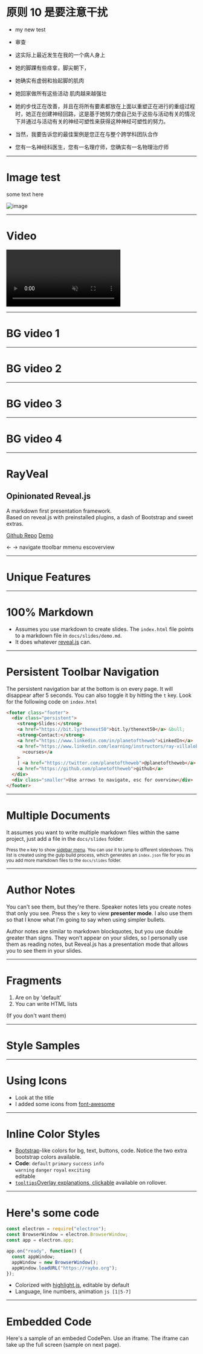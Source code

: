 <!-- .slide: data-state="layout-title" -->

# 原则 10 是要注意干扰

- my new test
- 审查

- 这实际上最近发生在我的一个病人身上

- 她的脚踝有些痉挛，脚尖朝下，

- 她确实有虚弱和抬起脚的肌肉

- 她回家做所有这些活动 肌肉越来越强壮

- 她的步伐正在改善，并且在将所有要素都放在上面以重塑正在进行的重组过程时，她正在创建神经回路，这是基于她努力使自己处于这些与活动有关的情况下并通过与活动有关的神经可塑性来获得这种神经可塑性的努力。

- 当然，我要告诉您的最佳案例是您正在与整个跨学科团队合作

- 您有一名神经科医生，您有一名理疗师，您确实有一名物理治疗师

---

<!-- .slide: data-state="layout-title" class="bg-white" -->

# Image test

<p class="text-success">some text here </p>

![image](images/character-walking.gif)

---

# Video

<video width="60%" controls autoplay muted loop>
  <source src="videos/test.mp4" type="video/mp4">
</video>

---

<!-- .slide: data-state="layout-background-video" data-background-video="videos/1.mp4" data-background-video-muted="true"		-->

# BG video 1 

---

<!-- .slide: data-state="layout-background-video" data-background-video="videos/2.mp4" -->

# BG video 2

---

<!-- .slide: data-state="layout-background-video" data-background-video="videos/3.mp4" -->

# BG video 3

---

<!-- .slide: data-state="layout-background-video" data-background-video="videos/4.mp4" -->

# BG video 4

---

<!-- .slide: data-state="layout-title"  -->

# RayVeal

## Opinionated Reveal.js

<p>A markdown first presentation framework.<br> Based on reveal.js with preinstalled plugins, a dash of Bootstrap and sweet extras.</p>
<p class="no-fragment btn-group" role="group" aria-label="Basic example">
  <a class="btn btn-lg btn-warning text-dark" href="https://github.com/planetoftheweb/rayveal">Github Repo</a>
  <a class="btn btn-lg btn-light text-dark" href="https://rayveal.tech">Demo</a>
</p>

<p class="no-fragment small mt-4">
  <span class="badge bg-light text-dark mr-1 ml-2">&larr; &rarr;</span> navigate
  <span class="badge bg-light text-dark mr-1 ml-2">t</span>toolbar
  <span class="badge bg-light text-dark mr-1 ml-2">m</span>menu
  <span class="badge bg-light text-dark mr-1 ml-2">esc</span>overview
</p>

---

<!-- .slide: data-state="layout-title" data-transition="zoom" class="bg-dark"-->

# Unique Features

---

# 100% Markdown

- Assumes you use markdown to create slides. The `index.html` file points to a markdown file in `docs/slides/demo.md`.
- It does whatever [reveal.js](https://github.com/hakimel/reveal.js) can.

---

# Persistent Toolbar Navigation

The persistent navigation bar at the bottom is on every page. It will disappear after 5 seconds. You can also toggle it by hitting the `t` key. Look for the following code on `index.html`

```html
<footer class="footer">
  <div class="persistent">
    <strong>Slides:</strong>
    <a href="https://bit.ly/thenext50">bit.ly/thenext50</a> &bull;
    <strong>Contact:</strong>
    <a href="https://www.linkedin.com/in/planetoftheweb">LinkedIn</a> |
    <a href="https://www.linkedin.com/learning/instructors/ray-villalobos"
      >courses</a
    >
    | <a href="https://twitter.com/planetoftheweb">@planetoftheweb</a> |
    <a href="https://github.com/planetoftheweb">github</a>
  </div>
  <div class="smaller">Use arrows to navigate, esc for overview</div>
</footer>
```

---

# Multiple Documents

It assumes you want to write multiple markdown files within the same project, just add a file in the `docs/slides` folder.

<small>Press the `m` key to show [sidebar menu](https://github.com/denehyg/reveal.js-menu). You can _use_ it to jump to different slideshows. This list is created using the gulp build process, which generates an `index.json` file for you as you add more markdown files to the `docs/slides` folder.</small>

---

# Author Notes

You can't see them, but they're there. Speaker notes lets you create notes that only you see. Press the `s` key to view **presenter mode**. I also use them so that I know what I'm going to say when using simpler bullets.

> >

Author notes are similar to markdown blockquotes, but you use double greater than signs. They won't appear on your slides, so I personally use them as reading notes, but Reveal.js has a presentation mode that allows you to see them in your slides.

---

# Fragments

1. Are on by 'default'
1. You can write HTML lists

(If you don't want them)

---

<!-- .slide: data-state="layout-title" class="bg-dark" -->

# Style Samples

---

# Using Icons <a class="btn btn-danger btn-lg text-white fab fa-codepen" href="https://codepen.io/planetoftheweb/pen/oJOwYb"></a> <a class="btn btn-primary btn-lg text-white fab fa-linkedin-in" href="https://www.linkedin.com/learning/instructors/ray-villalobos"></a> <a class="btn btn-success btn-lg text-white fab fa-github-alt" href="https://github.com/planetoftheweb"></a>

- Look at the title
- I added some icons from [font-awesome](https://fontawesome.com)

---

# Inline Color Styles

- [Bootstrap](https://getbootstrap.com)-like colors for bg, text, buttons, code. Notice the two extra bootstrap colors available.
- **Code**: `default` <code class="code-primary">primary</code> <code class="code-success">success</code> <code class="code-info">info</code><br> <code class="code-warning">warning</code> <code class="code-danger">danger</code> <code class="code-royal">royal</code> <code class="code-exciting">exciting</code><br>editable
- <a class="tooltip" href="#">`tooltips`<span>Overlay explanations, clickable</span></a> available on rollover.

---

# Here's some code

```js [1|5-7]
const electron = require("electron");
const BrowserWindow = electron.BrowserWindow;
const app = electron.app;

app.on("ready", function() {
  const appWindow;
  appWindow = new BrowserWindow();
  appWindow.loadURL("https://raybo.org");
});
```

- Colorized with [highlight.js](https://highlightjs.org/), editable by default
- Language, line numbers, animation `js [1|5-7]`

---

# Embedded Code

Here's a sample of an embeded CodePen. Use an iframe. The iframe can take up the full screen (sample on next page).

<iframe height='300' scrolling='no' title='Bootstrap 4' data-src='//codepen.io/planetoftheweb/embed/bgdOzX/?height=300&theme-id=27192&default-tab=html,result&embed-version=2&editable=true' frameborder='no' allowtransparency='true' allowfullscreen='true' style='width: 100%; min-height: 50vh;'>See the Pen <a href='https://codepen.io/planetoftheweb/pen/bgdOzX/'>Bootstrap 4</a> by Ray Villalobos (<a href='https://codepen.io/planetoftheweb'>@planetoftheweb</a>) on <a href='https://codepen.io'>CodePen</a>.
</iframe>

> > You can also use a full screen iframe. If you make it optionally interactive, it's hard for it to lose focus (like making the above codepen editable), so use with care. Here's the special code for that.

`.slide: data-background-iframe="" data-background-interactive="true"`

---

# Tables

Here's what a table looks like.<br>Use the <a href="https://www.tablesgenerator.com/markdown_tables">tables generator</a> to help you write the markdown.

|                  | Extra small <small>< 768px</small> | Small <small> &ge; 768px</small> | Medium <small>&ge; 992px</small> | Large <small>&ge; 1200px</small> |
| ---------------- | ---------------------------------- | -------------------------------- | -------------------------------- | -------------------------------- |
| **Container**    | Auto                               | 750px                            | 970px                            | 1170px                           |
| **Size**         | .col-xs-                           | .col-sm-                         | .col-md-                         | .col-lg-                         |
| **Column width** | Auto                               | ~62px                            | ~81px                            | ~97px                            |

---

# Wait, What? Charts?

You can also add [chart.js](https://www.chartjs.org/) charts using this [fantastic plugin](https://github.com/rajgoel/reveal.js-plugins).

<canvas data-chart="bar">
<!--
{
 "data": {
  "labels": ["Jan"," Feb"," Mar"," Apr"," May"," Jun"," Jul"],
  "datasets": [
   {
    "data":[32,42,18,23,39,73,36],
    "label":"My first dataset","backgroundColor":"rgba(20,220,220,.8)"
   }
  ]
 },
 "options": { "responsive": "false" }
}
-->
</canvas>

---

<!-- .slide: data-state="layout-title" class="bg-dark" -->

# Layouts

This is a title layout, the default background color is what you saw on the first page. This one uses a custom gray background instead. You can use [Bootstrap](https://getbootstrap.com) background colors if you wish.

They use special tags (see below).<br>Keep going for some additional layouts.

<small>&lt;!-- .slide: data-state="layout-title" --&gt;</small>

---

<!-- .slide: data-state="layout-has-icon" -->

# <i class="fab fa-html5"></i> Has Icon

- Template with an icon
- Preloading [font-awesome](https://fontawesome.com) <small>by Dave Gandy</small>
- You can use icons from that library anywhere
- This layout aligns it to the heading

<small>&lt;!-- .slide: data-state="layout-has-icon" class="bg-dark" --&gt;</small>

---

<!-- .slide: data-state="layout-circles" -->

# Circles

Quick small text inside circles

- one
- two
- three
- four
- five
- just list items
- ![img](https://odysee.com/public/img/odysee.png)

<small>&lt;!-- .slide: data-state="layout-circles" --&gt;</small>

---

<!-- .slide: data-state="layout-background-image" data-background-image="images/photo.jpg" -->

# Background with an image<!-- .element: class="animate__animated animate__backInDown  animate__fast " -->

<p  class="animate__animated animate__backInUp animate__slow">
And some text, small shadow, fancy animation...
</p>

<small>&lt;!-- .slide: data-state="layout-background-image" data-background-image="images/photo.jpg" --&gt;</small>

---

<!-- .slide: data-state="layout-mostly-image" data-background-image="images/photo.jpg" -->

# Mostly Image

<small>&lt;!-- .slide: data-state="layout-mostly-image" data-background-image="images/photo.jpg" --&gt;
</small>

- Photo takes up 60%
- Slide full width
- Responsive fonts

---

# Background Video

<!-- .slide: data-state="layout-background-video" data-background-video="images/video.mp4" -->

<small>&lt;!-- .slide: data-state="layout-background-video" data-background-video="images/video.mp4" --&gt;</small>

---

<!-- .slide: data-state="layout-quote" class="bg-success" -->

<blockquote class="animate__animated animate__backInDown">
 <i class="fa fa-quote-left text-secondary " aria-hidden="true"></i>
Amazingly few<br>
discotheques provide<br>
jukeboxes
 <i class="fa fa-quote-right text-secondary" aria-hidden="true"></i> 
  <footer class="fragment">--Animate with <a href="https://animate.style/" class="text-warning">animate.style</a></footer>
</blockquote>

<small>&lt;!-- .slide: data-state="layout-quote" class="bg-dark" --&gt;</small>

---

<!-- .slide: data-state="layout-code-list" -->

# Inline Code in Lists

Automatically colorize on second level lists

- `sample`
  - NUM: `one` `two` `three`
  - NUM: `four` `five` `six`
  - NUM: `seven` `eight` `nine`
  - NUM: `ten` `eleven` `twelve`
  - NUM: `thirteen` `fourteen` `fifteen`

<small>&lt;!-- .slide: data-state="layout-code-list" --&gt;</small>

---

<!-- .slide: data-state="layout-title" class="bg-dark" -->

# Bootstrap Components

---

# Bootstrap Cards

<p class="fragment">Use cards with reveal fragment and fragment animation classes.</p>

<div class="card-group">
  <div class="card fragment fade-in-then-semi-out" style="width: 8em">
    <img data-src="images/photo.jpg" class="card-img-top img-fluid" alt="Sample Image">
    <div class="card-body">
      <h3 class="card-title">Card Title</h3>
      <p class="card-text">Quick example text to build on the card title and make up the bulk of the card's content.</p>
      <a href="#" class="btn btn-primary mt-3 text-white">Go somewhere</a>
    </div>
  </div>
  <div class="card fragment fade-in-then-semi-out" style="width: 8em">
    <img data-src="images/photo.jpg" class="card-img-top  img-fluid" alt="Sample Image">
    <div class="card-body">
      <h3 class="card-title">Card Title</h3>
      <p class="card-text">Quick example text to build on the card title and make up the bulk of the card's content.</p>
      <a href="#" class="btn btn-primary mt-3 text-white">Go somewhere</a>
    </div>
  </div>
  <div class="card fragment fade-in-then-semi-out" style="width: 8em">
    <img data-src="images/photo.jpg" class="card-img-top  img-fluid" alt="Sample Image">
    <div class="card-body">
      <h3 class="card-title">Card Title</h3>
      <p class="card-text">Quick example text to build on the card title and make up the bulk of the card's content.</p>
      <a href="#" class="btn btn-primary mt-3 text-white">Go somewhere</a>
    </div>
  </div>
</div>

---

# Stages of a project

List groups are another nice component.<br>Why not use [emojis](https://github.com/SebastianAigner/twemoji-amazing) in your presentation? (search [here](https://emojipedia.org/))

<!-- .element class="fragment" style="font-size: .8em" -->

<ul class="list-group mt-3">
  <li class="list-group-item fragment fade-right">
  <i class="twa twa-beaming-face-with-smiling-eyes"></i>  Enthusiasm</li>
  <li class="list-group-item fragment fade-right">
  <i class="twa twa-disappointed-face"></i> Disillusionment</li>
  <li class="list-group-item fragment fade-right">
  <i class="twa twa-face-screaming-in-fear"></i> Panic</li>
  <li class="list-group-item fragment fade-right">
    <i class="twa twa-pensive-face"></i> Search for the guilty
  </li>
  <li class="list-group-item fragment fade-right">
    <i class="twa twa-pleading-face"></i> Punishment of the innocent
  </li>
  <li class="list-group-item fragment fade-in-then-semi-out">
    <i class="twa twa-raising-hands"></i> Praise for the non-participants
  </li>
</ul>

---

# Alerts

  <div class="alert alert-danger fragment w-50">
    <h2 class="alert-heading">Danger Will Robinson</h2>
    <p>You can also easily use other components and classes like alerts as needed in your layouts.</p>
  </div>

  <p class="alert alert-success fragment w-50">
    The alert contextual colors will also work here, so go nuts with these styles.
  </p>

---

<!-- .slide: data-state="layout-title" class="bg-dark" -->

# Installation

---

# Installing

1. Grab/Fork from [repo](http://github.com/planetoftheweb/rayveal)
1. `docs` folder has presentation
1. `docs/slides/demo.md` subfolder has sample markdown
1. `slides/index.json` has a list of presentations (optional)

---

# Running locally

1. Run `$ npm install` from your terminal
1. Edit `docs/slides/demo.md` or add `*.md files`
1. Run `$ npm start` from your terminal
1. Generates the `docs/slides/index.json` file (index)
1. Creates a live reload server
